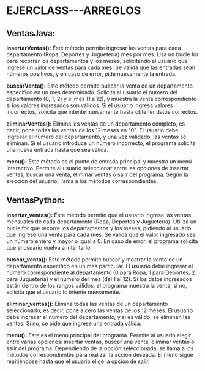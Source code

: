 # EJERCLASS---ARREGLOS

## VentasJava:

**insertarVentas():**
Este método permite ingresar las ventas para cada departamento (Ropa, Deportes y Juguetería) mes por mes.
Usa un bucle for para recorrer los departamentos y los meses, solicitando al usuario que ingrese un valor de ventas para cada mes.
Se valida que las entradas sean números positivos, y en caso de error, pide nuevamente la entrada.

**buscarVenta():**
Este método permite buscar la venta de un departamento específico en un mes determinado.
Solicita al usuario el número del departamento (0, 1, 2) y el mes (1 a 12), y muestra la venta correspondiente si los valores ingresados son válidos.
Si el usuario ingresa valores incorrectos, solicita que intente nuevamente hasta obtener datos correctos.

**eliminarVentas():**
Elimina las ventas de un departamento completo, es decir, pone todas las ventas de los 12 meses en "0".
El usuario debe ingresar el número del departamento, y una vez validado, las ventas se eliminan.
Si el usuario introduce un número incorrecto, el programa solicita una nueva entrada hasta que sea válida.

**menu():**
Este método es el punto de entrada principal y muestra un menú interactivo.
Permite al usuario seleccionar entre las opciones de insertar ventas, buscar una venta, eliminar ventas o salir del programa.
Según la elección del usuario, llama a los métodos correspondientes.

## VentasPython:

**insertar_ventas():**
Este método permite que el usuario ingrese las ventas mensuales de cada departamento (Ropa, Deportes y Juguetería).
Utiliza un bucle for que recorre los departamentos y los meses, pidiendo al usuario que ingrese una venta para cada mes.
Se valida que el valor ingresado sea un número entero y mayor o igual a 0. En caso de error, el programa solicita que el usuario vuelva a intentarlo.

**buscar_venta():**
Este método permite buscar y mostrar la venta de un departamento específico en un mes particular.
El usuario debe ingresar el número correspondiente al departamento (0 para Ropa, 1 para Deportes, 2 para Juguetería) y el número del mes (del 1 al 12).
Si los datos ingresados están dentro de los rangos válidos, el programa muestra la venta; si no, solicita que el usuario lo intente nuevamente.

**eliminar_ventas():**
Elimina todas las ventas de un departamento seleccionado, es decir, pone a cero las ventas de los 12 meses.
El usuario debe ingresar el número del departamento, y si es válido, se eliminan las ventas. Si no, se pide que ingrese una entrada válida.

**menu():**
Este es el menú principal del programa. Permite al usuario elegir entre varias opciones: insertar ventas, buscar una venta, eliminar ventas o salir del programa.
Dependiendo de la opción seleccionada, se llama a los métodos correspondientes para realizar la acción deseada.
El menú sigue repitiéndose hasta que el usuario elige la opción de salir.
